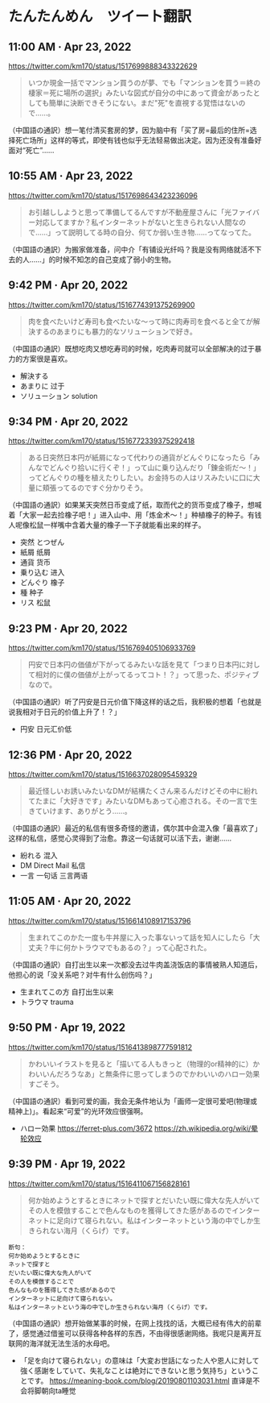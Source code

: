 # たんたんめん　ツイート翻訳

## 11:00 AM · Apr 23, 2022

https://twitter.com/km170/status/1517699888343322629

> いつか現金一括でマンション買うのが夢、でも「マンションを買う＝終の棲家＝死に場所の選択」みたいな図式が自分の中にあって資金があったとしても簡単に決断できそうにない。まだ"死"を直視する覚悟はないので……。

（中国語の通訳）想一笔付清买套房的梦，因为脑中有「买了房=最后的住所=选择死亡场所」这样的等式，即使有钱也似乎无法轻易做出决定。因为还没有准备好面对“死亡”……

## 10:55 AM · Apr 23, 2022

https://twitter.com/km170/status/1517698643423236096

> お引越ししようと思って準備してるんですが不動産屋さんに「光ファイバー対応してますか？私インターネットがないと生きられない人間なので……」って説明してる時の自分、何てか弱い生き物……ってなってた。

（中国語の通訳）为搬家做准备，问中介「有铺设光纤吗？我是没有网络就活不下去的人……」的时候不知怎的自己变成了弱小的生物。

## 9:42 PM · Apr 20, 2022

https://twitter.com/km170/status/1516774391375269900

> 肉を食べたいけど寿司も食べたいな～って時に肉寿司を食べると全てが解決するのあまりにも暴力的なソリューションで好き。

（中国語の通訳）既想吃肉又想吃寿司的时候，吃肉寿司就可以全部解决的过于暴力的方案很是喜欢。

- 解決する
- あまりに 过于
- ソリューション solution

## 9:34 PM · Apr 20, 2022

https://twitter.com/km170/status/1516772339375292418

> ある日突然日本円が紙屑になって代わりの通貨がどんぐりになったら「みんなでどんぐり拾いに行くぞ！」って山に乗り込んだり「錬金術だ～！」ってどんぐりの種を植えたりしたい。お金持ちの人はリスみたいに口に大量に頬張ってるのですぐ分かりそう。

（中国語の通訳）如果某天突然日币变成了纸，取而代之的货币变成了橡子，想喊着「大家一起去捡橡子吧！」进入山中、用「炼金术～！」种植橡子的种子。有钱人呢像松鼠一样嘴中含着大量的橡子一下子就能看出来的样子。

- 突然 とつぜん
- 紙屑 纸屑
- 通貨 货币
- 乗り込む 进入
- どんぐり 橡子
- 種 种子
- リス 松鼠

## 9:23 PM · Apr 20, 2022

https://twitter.com/km170/status/1516769405106933769

> 円安で日本円の価値が下がってるみたいな話を見て「つまり日本円に対して相対的に僕の価値が上がってるってコト！？」って思った、ポジティブなので。

（中国語の通訳）听了円安是日元价值下降这样的话之后，我积极的想着「也就是说我相对于日元的价值上升了！？」

- 円安 日元汇价低

## 12:36 PM · Apr 20, 2022

https://twitter.com/km170/status/1516637028095459329

> 最近怪しいお誘いみたいなDMが結構たくさん来るんだけどその中に紛れてたまに「大好きです」みたいなDMもあって心癒される。その一言で生きていけます、ありがとう……。

（中国語の通訳）最近的私信有很多奇怪的邀请，偶尔其中会混入像「最喜欢了」这样的私信，感觉心灵得到了治愈。靠这一句话就可以活下去，谢谢……

- 紛れる 混入
- DM Direct Mail 私信
- 一言 一句话 三言两语

## 11:05 AM · Apr 20, 2022

https://twitter.com/km170/status/1516614108917153796

> 生まれてこのかた一度も牛丼屋に入った事ないって話を知人にしたら「大丈夫？牛に何かトラウマでもあるの？」って心配された。

（中国語の通訳）自打出生以来一次都没去过牛肉盖浇饭店的事情被熟人知道后，他担心的说「没关系吧？对牛有什么创伤吗？」

- 生まれてこの方 自打出生以来
- トラウマ trauma

## 9:50 PM · Apr 19, 2022

https://twitter.com/km170/status/1516413898777591812

> かわいいイラストを見ると「描いてる人もきっと（物理的or精神的に）かわいいんだろうなあ」と無条件に思ってしまうのでかわいいのハロー効果すごそう。

（中国語の通訳）看到可爱的画，我会无条件地认为「画师一定很可爱吧(物理或精神上)」。看起来“可爱”的光环效应很强啊。

- ハロー効果 https://ferret-plus.com/3672 https://zh.wikipedia.org/wiki/晕轮效应

## 9:39 PM · Apr 19, 2022

https://twitter.com/km170/status/1516411067156828161

> 何か始めようとするときにネットで探すとだいたい既に偉大な先人がいてその人を模倣することで色んなものを獲得してきた感があるのでインターネットに足向けて寝られない。私はインターネットという海の中でしか生きられない海月（くらげ）です。

```
断句：
何か始めようとするときに
ネットで探すと
だいたい既に偉大な先人がいて
その人を模倣することで
色んなものを獲得してきた感があるので
インターネットに足向けて寝られない。
私はインターネットという海の中でしか生きられない海月（くらげ）です。
```

（中国語の通訳）想开始做某事的时候，在网上找找的话，大概已经有伟大的前辈了，感觉通过借鉴可以获得各种各样的东西，不由得很感谢网络。我呢只是离开互联网的海洋就无法生活的水母吧。

- 「足を向けて寝られない」の意味は「大変お世話になった人や恩人に対して強く感謝をしていて、失礼なことは絶対にできないと思う気持ち」ということです。 https://meaning-book.com/blog/20190801103031.html 直译是不会将脚朝向ta睡觉

